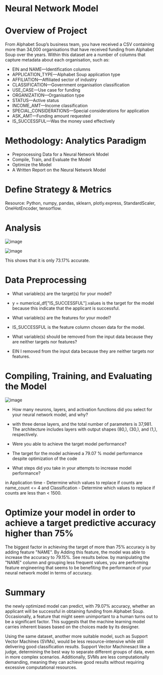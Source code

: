 # Neural Network Model

# Overview of Project

From Alphabet Soup’s business team, you have received a CSV containing more than 34,000 organisations that have received funding from Alphabet Soup over the years. Within this dataset are a number of columns that capture metadata about each organisation, such as:
- EIN and NAME—Identification columns
- APPLICATION_TYPE—Alphabet Soup application type
- AFFILIATION—Affiliated sector of industry
- CLASSIFICATION—Government organisation classification
- USE_CASE—Use case for funding
- ORGANIZATION—Organisation type
- STATUS—Active status
- INCOME_AMT—Income classification
- SPECIAL_CONSIDERATIONS—Special considerations for application
- ASK_AMT—Funding amount requested
- IS_SUCCESSFUL—Was the money used effectively

 # Methodology: Analytics Paradigm

- Preprocessing Data for a Neural Network Model
- Compile, Train, and Evaluate the Model
- Optimize the Model
- A Written Report on the Neural Network Model


# Define Strategy & Metrics
Resource: Python, numpy, pandas, sklearn, plotly.express, StandardScaler, OneHotEncoder, tensorflow.

# Analysis
![image](https://github.com/zquiroga/deep-learning-challenge/assets/118328051/55c0a2d1-4ba8-4777-b49f-6f5843870b93)

![image](https://github.com/zquiroga/deep-learning-challenge/assets/118328051/3460c4bb-552e-4046-a1fc-9cee4f547fb3)

This shows that it is only 73.17% accurate. 

# Data Preprocessing

- What variable(s) are the target(s) for your model?
- 
  y = numerical_df["IS_SUCCESSFUL"].values  is the target for the model because this indicate that the applicant is successful.

- What variable(s) are the features for your model?
- 
  IS_SUCCESSFUL is the feature column chosen data for the model.

- What variable(s) should be removed from the input data because they are neither targets nor features?
- 
  EIN I removed from the input data because they are neither targets nor features.

# Compiling, Training, and Evaluating the Model

![image](https://github.com/zquiroga/deep-learning-challenge/assets/118328051/ec631249-a27a-477f-bcfc-cace4ea7157b)

- How many neurons, layers, and activation functions did you select for your neural network model, and why?
- 
  with three dense layers, and the total number of parameters is 37,981. The architecture includes layers with output shapes (80,), (30,), and (1,), respectively.
  

- Were you able to achieve the target model performance?
- 
  The target for the model achieved a 79.07 % model performance despite optimization of the code

- What steps did you take in your attempts to increase model performance?

 in Application time - Determine which values to replace if counts are name_count <= 4 and Classification - Determine which values to replace if counts are less than < 1500.

# Optimize your model in order to achieve a target predictive accuracy higher than 75%

The biggest factor in achieving the target of more than 75% accuracy is by adding feature "NAME". By Adding this feature, the model was able to increase the accuracy to 79.15%. See results below.
by manipulating the "NAME" column and grouping less frequent values, you are performing feature engineering that seems to be benefiting the performance of your neural network model in terms of accuracy.

# Summary

the newly optimized model can predict, with 79.07% accuracy, whether an applicant will be successful in obtaining funding from Alphabet Soup. Occasionally, a feature that might
seem unimportant to a human turns out to be a significant factor. This suggests that the machine learning model carries inherent biases based on the choices made by its designer.

Using the same dataset, another more suitable model, such as Support Vector Machines (SVMs), would be less resource-intensive while still delivering good classification results.
Support Vector Machinesact like a judge, determining the best way to separate different groups of data, even in more complex scenarios. Additionally, SVMs are less computationally demanding, meaning they can achieve
good results without requiring excessive computational resources. 








  
  



  




  


  









  
